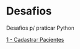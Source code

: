 # Desafios
Desafios p/ praticar Python 

[1 - Cadastrar Pacientes](https://github.com/Marcelo-4ever/Desafios/blob/main/DesafiosIniciante/cadastro_pacientes.py)